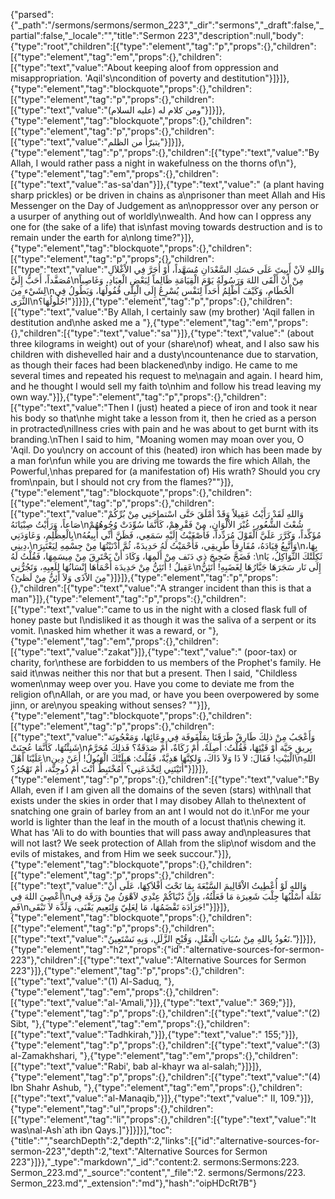 {"parsed":{"_path":"/sermons/sermons/sermon_223","_dir":"sermons","_draft":false,"_partial":false,"_locale":"","title":"Sermon 223","description":null,"body":{"type":"root","children":[{"type":"element","tag":"p","props":{},"children":[{"type":"element","tag":"em","props":{},"children":[{"type":"text","value":"About keeping aloof from oppression and misappropriation. 'Aqil's\ncondition of poverty and destitution"}]}]},{"type":"element","tag":"blockquote","props":{},"children":[{"type":"element","tag":"p","props":{},"children":[{"type":"text","value":"ومن كلام له (عليه السلام)"}]}]},{"type":"element","tag":"blockquote","props":{},"children":[{"type":"element","tag":"p","props":{},"children":[{"type":"text","value":"يتبرّأ من الظلم"}]}]},{"type":"element","tag":"p","props":{},"children":[{"type":"text","value":"By Allah, I would rather pass a night in wakefulness on the thorns of\n"},{"type":"element","tag":"em","props":{},"children":[{"type":"text","value":"as-sa'dan"}]},{"type":"text","value":" (a plant having sharp prickles) or be driven in chains as a\nprisoner than meet Allah and His Messenger on the Day of Judgement as an\noppressor over any person or a usurper of anything out of worldly\nwealth. And how can I oppress any one for (the sake of a life) that is\nfast moving towards destruction and is to remain under the earth for a\nlong time?"}]},{"type":"element","tag":"blockquote","props":{},"children":[{"type":"element","tag":"p","props":{},"children":[{"type":"text","value":"وَاللهِ لاَنْ أَبِيتَ عَلَى حَسَكِ السَّعْدَانِ مُسَهَّداً، أَوْ أُجَرَّ فِي الاْغْلاَلِ مُصَفَّداً، أَحَبُّ إِلَيَّ\nمِنْ أَنْ أَلْقَى اللهَ وَرَسُولَهُ يَوْمَ الْقِيَامَةِ ظَالِماً لِبَعْضِ الْعِبَادِ، وَغَاصِباً لِشَيْء مِنَ\nالْحُطَامِ، وَكَيْفَ أَظْلِمُ أَحَداً لِنَفْس يُسْرِعُ إِلَى الْبِلَى قُفُولُهَا، وَيَطُولُ فِي الثَّرَى\nحُلُولُهَا؟!"}]}]},{"type":"element","tag":"p","props":{},"children":[{"type":"text","value":"By Allah, I certainly saw (my brother) 'Aqil fallen in destitution and\nhe asked me a "},{"type":"element","tag":"em","props":{},"children":[{"type":"text","value":"sa'"}]},{"type":"text","value":" (about three kilograms in weight) out of your (share\nof) wheat, and I also saw his children with dishevelled hair and a dusty\ncountenance due to starvation, as though their faces had been blackened\nby indigo. He came to me several times and repeated his request to me\nagain and again. I heard him, and he thought I would sell my faith to\nhim and follow his tread leaving my own way."}]},{"type":"element","tag":"p","props":{},"children":[{"type":"text","value":"Then I (just) heated a piece of iron and took it near his body so that\nhe might take a lesson from it, then he cried as a person in protracted\nillness cries with pain and he was about to get burnt with its branding.\nThen I said to him, \"Moaning women may moan over you, O 'Aqil. Do you\ncry on account of this (heated) iron which has been made by a man for\nfun while you are driving me towards the fire which Allah, the Powerful,\nhas prepared for (a manifestation of) His wrath? Should you cry from\npain, but I should not cry from the flames?\""}]},{"type":"element","tag":"blockquote","props":{},"children":[{"type":"element","tag":"p","props":{},"children":[{"type":"text","value":"وَاللهِ لَقَدْ رَأَيْتُ عَقِيلاً وَقَدْ أمْلَقَ حَتَّى اسْتماحَنِي مِنْ بُرِّكُمْ صَاعاً، وَرَأَيْتُ صِبْيَانَهُ\nشُعْثَ الشُّعُورِ، غُبْرَ الاْلْوَانِ، مِنْ فَقْرِهِمْ، كَأَنَّمَا سُوِّدَتْ وُجُوهُهُمْ بِالْعِظْلِمِ، وَعَاوَدَنِي\nمُؤَكِّداً، وَكَرَّرَ عَلَيَّ الْقَوْلَ مُرَدِّداً، فَأَصْغَيْتُ إِلَيْهِ سَمَعِي، فَظَنَّ أَنِّي أَبِيعُهُ دِينِي،\nوَأَتَّبِعُ قِيَادَهُ، مُفَارِقاً طَرِيقِي، فَأَحْمَيْتُ لَهُ حَدِيدَةً، ثُمَّ أَدْنَيْتُهَا مِنْ جِسْمِهِ لِيَعْتَبِرَ\nبِهَا، فَضَجَّ ضَجِيجَ ذِي دَنَف مِنْ أَلَمِهَا، وَكَادَ أَنْ يَحْتَرِقَ مِنْ مِيسَمِهَا، فَقُلْتُ لَهُ :\nثَكِلَتْكَ الثَّوَاكِلُ، يَا عَقِيلُ ! أَتَئِنُّ مِنْ حَدِيدَة أَحْمَاهَا إِنْسَانُهَا لِلَعِبِهِ، وَتَجُرُّنِي\nإِلَى نَار سَجَرَهَا جَبَّارُهَا لِغَضَبِهِ! أَتَئِنُّ مِنَ الاَذَى وَلاَ أَئِنُّ مِنْ لَظىً؟"}]}]},{"type":"element","tag":"p","props":{},"children":[{"type":"text","value":"A stranger incident than this is that a man"}]},{"type":"element","tag":"p","props":{},"children":[{"type":"text","value":"came to us in the night with a closed flask full of honey paste but I\ndisliked it as though it was the saliva of a serpent or its vomit. I\nasked him whether it was a reward, or "},{"type":"element","tag":"em","props":{},"children":[{"type":"text","value":"zakat"}]},{"type":"text","value":" (poor-tax) or charity, for\nthese are forbidden to us members of the Prophet's family. He said it\nwas neither this nor that but a present. Then I said, \"Childless women\nmay weep over you. Have you come to deviate me from the religion of\nAllah, or are you mad, or have you been overpowered by some jinn, or are\nyou speaking without senses? \""}]},{"type":"element","tag":"blockquote","props":{},"children":[{"type":"element","tag":"p","props":{},"children":[{"type":"text","value":"وَأَعْجَبُ مِنْ ذلِكَ طَارِقٌ طَرَقَنَا بِمَلْفَوفَة فِي وِعَائِهَا، وَمَعْجُونَة شَنِئْتُهَا، كَأَنَّمَا عُجِنَتْ\nبِريقِ حَيَّة أَوْ قَيْئِهَا، فَقُلْتُ: أَصِلَةٌ، أَمْ زَكَاةٌ، أَمْ صَدَقَةٌ؟ فَذلِكَ مُحَرَّمٌ عَلَيْنَا أَهْلَ\nالْبَيْتِ! فَقَالَ: لاَ ذَا وَلاَ ذَاكَ، وَلكِنَّهَا هَدِيَّةٌ، فَقُلْتُ: هَبِلَتْكَ الْهَبُولُ! أَعَنْ دِينِ\nاللهِ أَتَيْتَنِي لِتَخْدَعَنِي؟ أَمُخْتَبِطٌ أَنْتَ أَمْ ذُوجِنَّة، أَمْ تَهْجُرُ؟"}]}]},{"type":"element","tag":"p","props":{},"children":[{"type":"text","value":"By Allah, even if I am given all the domains of the seven (stars) with\nall that exists under the skies in order that I may disobey Allah to the\nextent of snatching one grain of barley from an ant I would not do it.\nFor me your world is lighter than the leaf in the mouth of a locust that\nis chewing it. What has 'Ali to do with bounties that will pass away and\npleasures that will not last? We seek protection of Allah from the slip\nof wisdom and the evils of mistakes, and from Him we seek succour."}]},{"type":"element","tag":"blockquote","props":{},"children":[{"type":"element","tag":"p","props":{},"children":[{"type":"text","value":"وَاللهِ لَوْ أُعْطِيتُ الاْقَالِيمَ السَّبْعَةَ بِمَا تَحْتَ أَفْلاَكِهَا، عَلَى أَنْ أَعْصِيَ اللهَ فِي\nنَمْلَة أَسْلُبُهَا جِلْبَ شَعِيرَة مَا فَعَلْتُهُ، وَإِنَّ دُنْيَاكُمْ عِنْدِي لاَهْوَنُ مِنْ وَرَقَة فِي فَمِ\nجَرَادَة تَقْضَمُهَا، مَا لِعَلِيّ وَلِنَعِيم يَفْنَى، وَلَذَّة لاَ تَبْقَى!"}]}]},{"type":"element","tag":"blockquote","props":{},"children":[{"type":"element","tag":"p","props":{},"children":[{"type":"text","value":"نَعُوذُ بِاللهِ مِنْ سُبَاتِ الْعَقْلِ، وَقُبْحِ الزَّلَلِ، وَبِهِ نَسْتَعِينُ."}]}]},{"type":"element","tag":"h2","props":{"id":"alternative-sources-for-sermon-223"},"children":[{"type":"text","value":"Alternative Sources for Sermon 223"}]},{"type":"element","tag":"p","props":{},"children":[{"type":"text","value":"(1) Al-Saduq, "},{"type":"element","tag":"em","props":{},"children":[{"type":"text","value":"al-'Amali,"}]},{"type":"text","value":" 369;"}]},{"type":"element","tag":"p","props":{},"children":[{"type":"text","value":"(2) Sibt, "},{"type":"element","tag":"em","props":{},"children":[{"type":"text","value":"Tadhkirah,"}]},{"type":"text","value":" 155;"}]},{"type":"element","tag":"p","props":{},"children":[{"type":"text","value":"(3) al-Zamakhshari, "},{"type":"element","tag":"em","props":{},"children":[{"type":"text","value":"Rabi', bab al-khayr wa al-salah;"}]}]},{"type":"element","tag":"p","props":{},"children":[{"type":"text","value":"(4) Ibn Shahr Ashub, "},{"type":"element","tag":"em","props":{},"children":[{"type":"text","value":"al-Manaqib,"}]},{"type":"text","value":" II, 109."}]},{"type":"element","tag":"ul","props":{},"children":[{"type":"element","tag":"li","props":{},"children":[{"type":"text","value":"It was\nal-Ash`ath ibn Qays.]"}]}]}],"toc":{"title":"","searchDepth":2,"depth":2,"links":[{"id":"alternative-sources-for-sermon-223","depth":2,"text":"Alternative Sources for Sermon 223"}]}},"_type":"markdown","_id":"content:2. sermons:Sermons:223. Sermon_223.md","_source":"content","_file":"2. sermons/Sermons/223. Sermon_223.md","_extension":"md"},"hash":"oipHDcRt7B"}